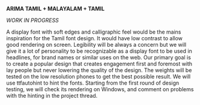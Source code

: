 **ARIMA TAMIL + MALAYALAM + TAMIL**

<i> WORK IN PROGRESS </i>

A display font with soft edges and calligraphic feel would be the mains inspiration for the Tamil font design. It would have low contrast to allow good rendering on screen. Legibility will be always a concern but we will give it a lot of personality to be recognizable as a display font to be used in headlines, for brand names or similar uses on the web.
Our primary goal is to create a popular design that creates engagement first and foremost with lay people but never lowering the quality of the design. 
The weights will be tested on the low resolution phones to get the best possible result.
We will use ttfautohint to hint the fonts. Starting from the first round of design testing, we will check its rendering on Windows, and comment on problems with the hinting in the project thread. 
